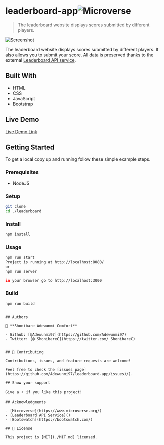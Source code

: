 # leaderboard-app![Microverse](https://img.shields.io/badge/Microverse-blueviolet)

> The leaderboard website displays scores submitted by different players.

![Screenshot](https://user-images.githubusercontent.com/30318155/128324473-e47417a6-1db9-457d-a3f2-0112baaa88aa.png)

The leaderboard website displays scores submitted by different players. It also allows you to submit your score. All data is preserved thanks to the external [Leaderboard API service](https://www.notion.so/Leaderboard-API-service-24c0c3c116974ac49488d4eb0267ade3).

## Built With

- HTML
- CSS
- JavaScript
- Bootstrap

## Live Demo

[Live Demo Link](https://naughty-hoover-f391c8.netlify.app/)

## Getting Started

To get a local copy up and running follow these simple example steps.

### Prerequisites

- NodeJS

### Setup

```bash
git clone
cd ./leaderboard
```

### Install

```bash
npm install
```

### Usage

```bash
npm run start
Project is running at http://localhost:8080/
or
npm run server

in your browser go to http://localhost:3000

```

### Build

```bash
npm run build
```


```

## Authors

👤 **Shonibare Adewunmi Comfort**

- Github: [@Adewunmi97](https://github.com/Adewunmi97)
- Twitter: [@_ShonibareC](https://twitter.com/_ShonibareC)


## 🤝 Contributing

Contributions, issues, and feature requests are welcome!

Feel free to check the [issues page](https://github.com/Adewunmi97/leaderboard-app/issues)/).

## Show your support

Give a ⭐️ if you like this project!

## Acknowledgments

- [Microverse](https://www.microverse.org/)
- [Leaderboard API Service]()
- [Bootswatch](https://bootswatch.com/)

## 📝 License

This project is [MIT](./MIT.md) licensed.